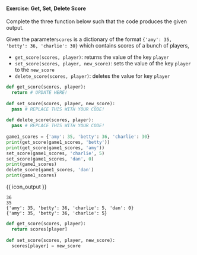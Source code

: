 #### Exercise: Get, Set, Delete Score

Complete the three function below such that the code produces the given output.

Given the parameter`scores` is a dictionary of the format `{'amy': 35, 'betty': 36, 'charlie': 30}` which contains scores of a bunch of players,
* `get_score(scores, player)`: returns the value of the key `player`
* `set_score(scores, player, new_score)`: sets the value of the key `player` to the `new_score`
* `delete_score(scores, player)`: deletes the value for key `player`

```python
def get_score(scores, player):
  return # UPDATE HERE!
    
def set_score(scores, player, new_score):
  pass # REPLACE THIS WITH YOUR CODE!
  
def delete_score(scores, player):
  pass # REPLACE THIS WITH YOUR CODE!
  
game1_scores = {'amy': 35, 'betty': 36, 'charlie': 30}
print(get_score(game1_scores, 'betty'))
print(get_score(game1_scores, 'amy'))
set_score(game1_scores, 'charlie', 5)
set_score(game1_scores, 'dan', 0)
print(game1_scores)
delete_score(game1_scores, 'dan')
print(game1_scores)
```
{{ icon_output }}
```
36
35
{'amy': 35, 'betty': 36, 'charlie': 5, 'dan': 0}
{'amy': 35, 'betty': 36, 'charlie': 5}
```

<panel type="seamless" header="%%:fas-battery-quarter: Partial solution%%">

```python
def get_score(scores, player):
  return scores[player]
    
def set_score(scores, player, new_score):
  scores[player] = new_score
```

</panel>